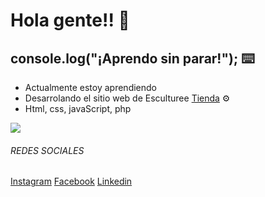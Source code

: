 # Hola gente!! 🚀 
## console.log("¡Aprendo sin parar!"); ⌨️

- Actualmente estoy aprendiendo  
- Desarrolando el sitio web de Esculturee [Tienda](https://www.esculturee.com// "Tienda") ⚙️
- Html, css, javaScript, php

![](https://cdn.dribbble.com/users/510430/screenshots/6749707/programar.gif)

###### REDES SOCIALES 
[Instagram](https://www.instagram.com/daimerperdomomolina/?hl=es-la "Instagram") 
[Facebook](https://www.facebook.com/daimer.perdomomolina.1 "Facebook")
[Linkedin](https://www.linkedin.com/in/daimer-perdomo-5aa0a5137/ "Linkedin")
